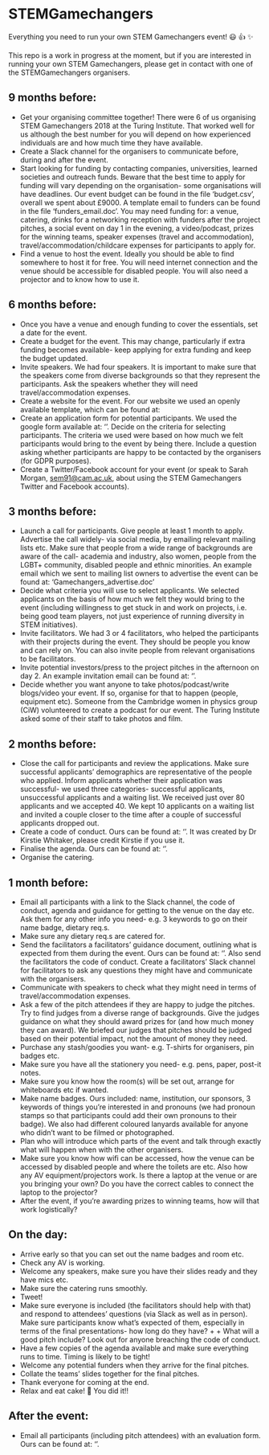 # STEMGamechangers
Everything you need to run your own STEM Gamechangers event! :smiley: :thumbsup: :sparkles:

This repo is a work in progress at the moment, but if you are interested in running your own STEM Gamechangers, please get in contact with one of the STEMGamechangers organisers.

## 9 months before:
+ Get your organising committee together! There were 6 of us organising STEM Gamechangers 2018 at the Turing Institute. That worked well for us although the best number for you will depend on how experienced individuals are and how much time they have available.
+ Create a Slack channel for the organisers to communicate before, during and after the event.
+ Start looking for funding by contacting companies, universities, learned societies and outreach funds. Beware that the best time to apply for funding will vary depending on the organisation- some organisations will have deadlines. Our event budget can be found in the file ‘budget.csv’, overall we spent about £9000. A template email to funders can be found in the file ‘funders_email.doc’. You may need funding for: a venue, catering, drinks for a networking reception with funders after the project pitches, a social event on day 1 in the evening, a video/podcast, prizes for the winning teams, speaker expenses (travel and accommodation), travel/accommodation/childcare expenses for participants to apply for.
+ Find a venue to host the event. Ideally you should be able to find somewhere to host it for free. You will need internet connection and the venue should be accessible for disabled people. You will also need a projector and to know how to use it.

## 6 months before:
+ Once you have a venue and enough funding to cover the essentials, set a date for the event.
+ Create a budget for the event. This may change, particularly if extra funding becomes available- keep applying for extra funding and keep the budget updated.
+ Invite speakers. We had four speakers. It is important to make sure that the speakers come from diverse backgrounds so that they represent the participants. Ask the speakers whether they will need travel/accommodation expenses.
+ Create a website for the event. For our website we used an openly available template, which can be found at:
+ Create an application form for potential participants. We used the google form available at: ‘’. Decide on the criteria for selecting participants. The criteria we used were based on how much we felt participants would bring to the event by being there. Include a question asking whether participants are happy to be contacted by the organisers (for GDPR purposes).
+ Create a Twitter/Facebook account for your event (or speak to Sarah Morgan, sem91@cam.ac.uk, about using the STEM Gamechangers Twitter and Facebook accounts).

## 3 months before:
+ Launch a call for participants. Give people at least 1 month to apply. Advertise the call widely- via social media, by emailing relevant mailing lists etc. Make sure that people from a wide range of backgrounds are aware of the call- academia and industry, also women, people from the LGBT+ community, disabled people and ethnic minorities. An example email which we sent to mailing list owners to advertise the event can be found at: ‘Gamechangers_advertise.doc’
+ Decide what criteria you will use to select applicants. We selected applicants on the basis of how much we felt they would bring to the event (including willingness to get stuck in and work on projects, i.e. being good team players, not just experience of running diversity in STEM initiatives).
+ Invite facilitators. We had 3 or 4 facilitators, who helped the participants with their projects during the event. They should be people you know and can rely on. You can also invite people from relevant organisations to be facilitators.
+ Invite potential investors/press to the project pitches in the afternoon on day 2. An example invitation email can be found at: ‘’.
+ Decide whether you want anyone to take photos/podcast/write blogs/video your event. If so, organise for that to happen (people, equipment etc). Someone from the Cambridge women in physics group (CiW) volunteered to create a podcast for our event. The Turing Institute asked some of their staff to take photos and film.

## 2 months before:
+ Close the call for participants and review the applications. Make sure successful applicants’ demographics are representative of the people who applied. Inform applicants whether their application was successful- we used three categories- successful applicants, unsuccessful applicants and a waiting list. We received just over 80 applicants and we accepted 40. We kept 10 applicants on a waiting list and invited a couple closer to the time after a couple of successful applicants dropped out.
+ Create a code of conduct. Ours can be found at: ‘’. It was created by Dr Kirstie Whitaker, please credit Kirstie if you use it.
+ Finalise the agenda. Ours can be found at: ‘’.
+ Organise the catering.

## 1 month before:
+ Email all participants with a link to the Slack channel, the code of conduct, agenda and guidance for getting to the venue on the day etc. Ask them for any other info you need- e.g. 3 keywords to go on their name badge, dietary req.s.
+ Make sure any dietary req.s are catered for.
+ Send the facilitators a facilitators’ guidance document, outlining what is expected from them during the event. Ours can be found at: ‘’. Also send the facilitators the code of conduct. Create a facilitators’ Slack channel for facilitators to ask any questions they might have and communicate with the organisers.
+ Communicate with speakers to check what they might need in terms of travel/accommodation expenses.
+ Ask a few of the pitch attendees if they are happy to judge the pitches. Try to find judges from a diverse range of backgrounds. Give the judges guidance on what they should award prizes for (and how much money they can award). We briefed our judges that pitches should be judged based on their potential impact, not the amount of money they need.
+ Purchase any stash/goodies you want- e.g. T-shirts for organisers, pin badges etc.
+ Make sure you have all the stationery you need- e.g. pens, paper, post-it notes.
+ Make sure you know how the room(s) will be set out, arrange for whiteboards etc if wanted.
+ Make name badges. Ours included: name, institution, our sponsors, 3 keywords of things you’re interested in and pronouns (we had pronoun stamps so that participants could add their own pronouns to their badge). We also had different coloured lanyards available for anyone who didn’t want to be filmed or photographed.
+ Plan who will introduce which parts of the event and talk through exactly what will happen when with the other organisers.
+ Make sure you know how wifi can be accessed, how the venue can be accessed by disabled people and where the toilets are etc. Also how any AV equipment/projectors work. Is there a laptop at the venue or are you bringing your own? Do you have the correct cables to connect the laptop to the projector?
+ After the event, if you’re awarding prizes to winning teams, how will that work logistically?

## On the day:
+ Arrive early so that you can set out the name badges and room etc.
+ Check any AV is working.
+ Welcome any speakers, make sure you have their slides ready and they have mics etc.
+ Make sure the catering runs smoothly.
+ Tweet!
+ Make sure everyone is included (the facilitators should help with that) and respond to attendees’ questions (via Slack as well as in person). Make sure participants know what’s expected of them, especially in terms of the final presentations- how long do they have? + + What will a good pitch include? Look out for anyone breaching the code of conduct.
+ Have a few copies of the agenda available and make sure everything runs to time. Timing is likely to be tight!
+ Welcome any potential funders when they arrive for the final pitches.
+ Collate the teams’ slides together for the final pitches.
+ Thank everyone for coming at the end.
+ Relax and eat cake! :cake: You did it!!

## After the event:
+ Email all participants (including pitch attendees) with an evaluation form. Ours can be found at: ‘’.

